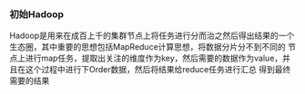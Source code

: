 ### 初始Hadoop
Hadoop是用来在成百上千的集群节点上将任务进行分而治之然后得出结果的一个生态圈，其中重要的思想包括MapReduce计算思想，将数据分片分不到不同的
节点上进行map任务，提取出关注的维度作为key，然后需要的数据作为value，并且在这个过程中进行下Order数据，然后将结果给reduce任务进行汇总
得到最终需要的结果


